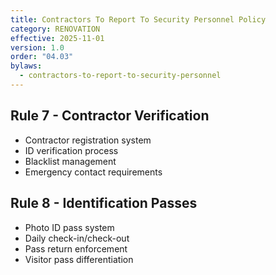 ```yaml
---
title: Contractors To Report To Security Personnel Policy
category: RENOVATION
effective: 2025-11-01
version: 1.0
order: "04.03"
bylaws:
  - contractors-to-report-to-security-personnel
---
```


## Rule 7 - Contractor Verification

- Contractor registration system
- ID verification process
- Blacklist management
- Emergency contact requirements

## Rule 8 - Identification Passes

- Photo ID pass system
- Daily check-in/check-out
- Pass return enforcement
- Visitor pass differentiation
